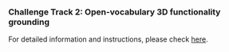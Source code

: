 ### Challenge Track 2: Open-vocabulary 3D functionality grounding

For detailed information and instructions, please check [here](https://opensun3d.github.io/cvpr24-challenge/track_2).

